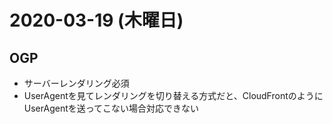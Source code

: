 # 2020-03-19 (木曜日)

## OGP

- サーバーレンダリング必須
- UserAgentを見てレンダリングを切り替える方式だと、CloudFrontのように UserAgentを送ってこない場合対応できない
